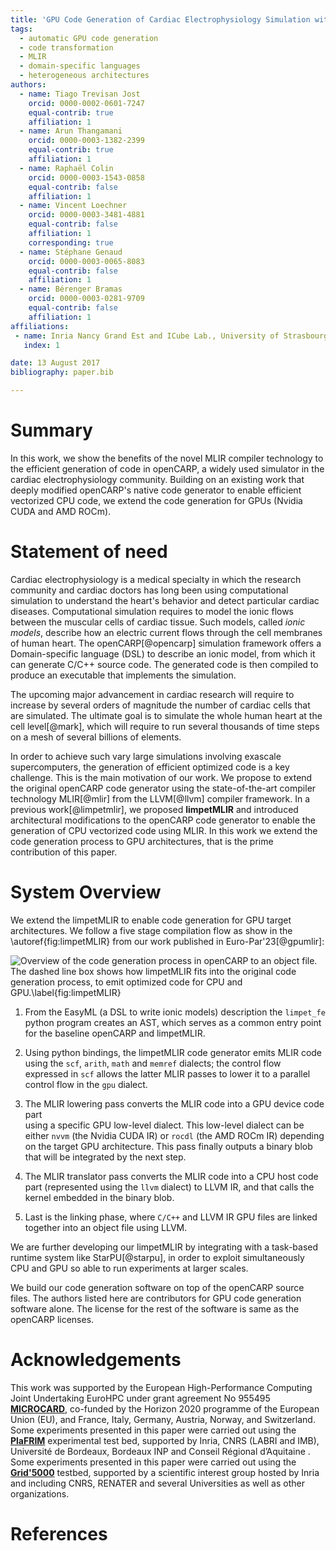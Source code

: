 ```yaml
---
title: 'GPU Code Generation of Cardiac Electrophysiology Simulation with MLIR'
tags:
  - automatic GPU code generation
  - code transformation
  - MLIR
  - domain-specific languages
  - heterogeneous architectures
authors:
  - name: Tiago Trevisan Jost
    orcid: 0000-0002-0601-7247
    equal-contrib: true
    affiliation: 1
  - name: Arun Thangamani
    orcid: 0000-0003-1382-2399
    equal-contrib: true
    affiliation: 1
  - name: Raphaël Colin
    orcid: 0000-0003-1543-0858
    equal-contrib: false
    affiliation: 1
  - name: Vincent Loechner
    orcid: 0000-0003-3481-4881
    equal-contrib: false
    affiliation: 1
    corresponding: true
  - name: Stéphane Genaud
    orcid: 0000-0003-0065-8083
    equal-contrib: false
    affiliation: 1
  - name: Bérenger Bramas
    orcid: 0000-0003-0281-9709
    equal-contrib: false
    affiliation: 1
affiliations:
 - name: Inria Nancy Grand Est and ICube Lab., University of Strasbourg, France.
   index: 1

date: 13 August 2017
bibliography: paper.bib

---
```


# Summary
In this work, we show the benefits of the novel MLIR compiler technology to the efficient generation of code in openCARP, a widely used simulator in the cardiac electrophysiology community.
Building on an existing work that deeply modified openCARP's native code generator to enable efficient vectorized  CPU code, we extend the code generation for GPUs (Nvidia CUDA and AMD ROCm).


# Statement of need

Cardiac electrophysiology is a medical specialty in which the research 
community and cardiac doctors has long been using computational simulation to understand the heart's behavior and detect particular cardiac diseases. 
Computational simulation requires to model the ionic flows between the muscular cells of cardiac tissue. Such models, called *ionic models*, describe how an electric current flows through the cell membranes of human heart.
The openCARP[@opencarp] simulation framework offers a Domain-specific language (DSL) to describe an ionic model, from which it can generate C/C++ source code. The generated code is then compiled to produce an executable that implements the simulation.

The upcoming major advancement in cardiac research will require to increase by  several orders of magnitude the number of cardiac cells that are simulated. The ultimate goal is to simulate the whole human heart at the cell level[@mark], which will require to run several thousands of time steps on a mesh of several billions of elements.

In order to achieve such vary large simulations involving exascale supercomputers, the generation of efficient optimized code is a key challenge. This is the main motivation of our work.
We propose to extend the original openCARP code generator using
the state-of-the-art compiler technology MLIR[@mlir] from the LLVM[@llvm] compiler framework. 
In a previous work[@limpetmlir], we proposed **limpetMLIR** and introduced architectural modifications to the openCARP code generator 
to enable  the generation of CPU  vectorized code using MLIR. In this work we extend the code generation process to GPU architectures, that is the prime contribution of this paper.

# System Overview

We extend the limpetMLIR to enable code generation for GPU target architectures. We follow a five stage compilation flow as show in the \autoref{fig:limpetMLIR} from our work published in Euro-Par'23[@gpumlir]:

![Overview of the code generation process in openCARP to an object file. 
The dashed line box shows how limpetMLIR fits into the original code generation process, to emit optimized code for CPU and GPU.\label{fig:limpetMLIR}](./limpetMLIR.png)


1. From the EasyML (a DSL to write ionic models) description the
    `limpet_fe` python program creates an AST, which serves as a common entry point for the baseline openCARP and limpetMLIR.
    
2. Using python bindings, the limpetMLIR code generator emits MLIR code 
    using the `scf`, `arith`, `math` and `memref` dialects; the 
    control flow expressed in `scf` allows the latter MLIR passes to lower it to a parallel control flow in the `gpu` dialect. 
    
3. The MLIR lowering  pass converts the MLIR code into a GPU device code part  
    using a specific GPU low-level dialect. This low-level dialect can be either `nvvm` 
    (the Nvidia CUDA IR) or `rocdl` (the AMD ROCm IR) depending on the target GPU 
    architecture. This pass finally outputs a binary blob that will be integrated by 
    the next step.
    
5. The MLIR translator pass converts the MLIR code into a CPU host code part (represented using the `llvm` dialect) to LLVM IR, and that calls the kernel embedded in the binary blob.

6. Last is the linking phase, where `C/C++` and LLVM IR GPU files are linked together into an object file using LLVM.

We are further developing our limpetMLIR by integrating with a task-based runtime system like StarPU[@starpu], in order to exploit simultaneously CPU and GPU so able to run experiments at larger scales.

We build our code generation software on top of the openCARP source files. The authors listed here are contributors for GPU code generation software alone.
The license for the rest of the software is same as the openCARP licenses.

# Acknowledgements

This work was supported by the European High-Performance Computing Joint Undertaking EuroHPC under grant agreement No 955495 [**MICROCARD**](https://microcard.eu), co-funded by the Horizon 2020 programme of the European Union (EU), and France, Italy, Germany, Austria, Norway, and Switzerland.
Some experiments presented in this paper were carried out using the [**PlaFRIM**](https://plafrim.fr) experimental test bed, supported by Inria, CNRS (LABRI and IMB), Université de Bordeaux, Bordeaux INP and Conseil Régional d’Aquitaine .
Some experiments presented in this paper were carried out using the [**Grid'5000**](https://www.grid5000.fr) testbed, supported by a scientific interest group hosted by Inria and including CNRS, RENATER and several Universities as well as other organizations.

# References
